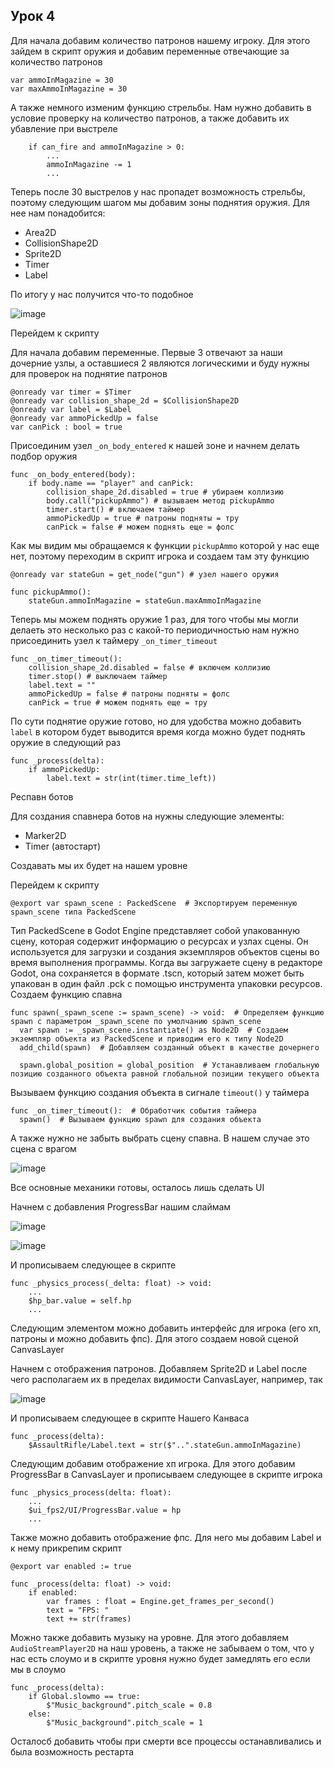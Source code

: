 ## Урок 4

Для начала добавим количество патронов нашему игроку. Для этого зайдем в скрипт оружия и добавим переменные отвечающие за количество патронов

```gdscript
var ammoInMagazine = 30
var maxAmmoInMagazine = 30
```
А также немного изменим функцию стрельбы. Нам нужно добавить в условие проверку на количество патронов, а также добавить их убавление при выстреле
```gdscript
	if can_fire and ammoInMagazine > 0:
		...
		ammoInMagazine -= 1
		...
```

Теперь после 30 выстрелов у нас пропадет возможность стрельбы, поэтому следующим шагом мы добавим зоны поднятия оружия. Для нее нам понадобится:

* Area2D
* CollisionShape2D
* Sprite2D
* Timer
* Label

По итогу у нас получится что-то подобное

![image](https://github.com/Sindikaty/byteschool/assets/158248099/a1c4231d-5fcf-4f37-b114-4554fda4becf)

Перейдем к скрипту

Для начала добавим переменные. Первые 3 отвечают за наши дочерние узлы, а оставшиеся 2 являются логическими и буду нужны для проверок на поднятие патронов

```gdscript
@onready var timer = $Timer
@onready var collision_shape_2d = $CollisionShape2D
@onready var label = $Label
@onready var ammoPickedUp = false
var canPick : bool = true
```

Присоединим узел `_on_body_entered` к нашей зоне и начнем делать подбор оружия

```gdscript
func _on_body_entered(body):
	if body.name == "player" and canPick:
		collision_shape_2d.disabled = true # убираем коллизию 
		body.call("pickupAmmo") # вызываем метод pickupAmmo
		timer.start() # включаем таймер
		ammoPickedUp = true # патроны подняты = тру
		canPick = false # можем поднять еще = фолс
```

Как мы видим мы обращаемся к функции `pickupAmmo` которой у нас еще нет, поэтому переходим в скрипт игрока и создаем там эту функцию

```gdscript
@onready var stateGun = get_node("gun") # узел нашего оружия

func pickupAmmo():
	stateGun.ammoInMagazine = stateGun.maxAmmoInMagazine 
```

Теперь мы можем поднять оружие 1 раз, для того чтобы мы могли делаеть это несколько раз с какой-то периодичностью нам нужно присоединить узел к таймеру `_on_timer_timeout`
```gdscript
func _on_timer_timeout():
	collision_shape_2d.disabled = false # включем коллизию
	timer.stop() # выключаем таймер
	label.text = ""
	ammoPickedUp = false # патроны подняты = фолс
	canPick = true # можем поднять еще = тру
```

По сути поднятие оружие готово, но для удобства можно добавить `label` в котором будет выводится время когда можно будет поднять оружие в следующий раз
```gdscript
func _process(delta):
	if ammoPickedUp:
		label.text = str(int(timer.time_left))
```

Респавн ботов

Для создания спавнера ботов на нужны следующие элементы:
* Marker2D
* Timer (автостарт)
  
Создавать мы их будет на нашем уровне

Перейдем к скрипту

```gdscript
@export var spawn_scene : PackedScene  # Экспортируем переменную spawn_scene типа PackedScene
```

Тип PackedScene в Godot Engine представляет собой упакованную сцену, которая содержит информацию о ресурсах и узлах сцены. Он используется для загрузки и создания экземпляров объектов сцены во время выполнения программы. Когда вы загружаете сцену в редакторе Godot, она сохраняется в формате .tscn, который затем может быть упакован в один файл .pck с помощью инструмента упаковки ресурсов.
Создаем функцию спавна

```gdscript
func spawn(_spawn_scene := spawn_scene) -> void:  # Определяем функцию spawn с параметром _spawn_scene по умолчанию spawn_scene
  var spawn := _spawn_scene.instantiate() as Node2D  # Создаем экземпляр объекта из PackedScene и приводим его к типу Node2D
  add_child(spawn)  # Добавляем созданный объект в качестве дочернего

  spawn.global_position = global_position  # Устанавливаем глобальную позицию созданного объекта равной глобальной позиции текущего объекта
```

Вызываем функцию создания объекта в сигнале `timeout()` у таймера

```gdscript	
func _on_timer_timeout():  # Обработчик события таймера
  spawn()  # Вызываем функцию spawn для создания объекта
```
А также нужно не забыть выбрать сцену спавна. В нашем случае это сцена с врагом

![image](https://github.com/Sindikaty/byteschool/assets/158248099/b74c47ce-fb49-4d34-aaa5-bf68bcc1c358)

Все основные механики готовы, осталось лишь сделать UI

Начнем с добавления ProgressBar нашим слаймам

![image](https://github.com/Sindikaty/byteschool/assets/158248099/7dc28a6d-89a3-4fa4-abd3-71ec45b62550)


![image](https://github.com/Sindikaty/byteschool/assets/158248099/37299c3c-09f9-4640-8183-f7a1da71556e)

И прописываем следующее в скрипте

```gdscript
func _physics_process(_delta: float) -> void:
	...
	$hp_bar.value = self.hp
	...
```

Следующим элементом можно добавить интерфейс для игрока (его хп, патроны и можно добавить фпс). Для этого создаем новой сценой CanvasLayer

Начнем с отображения патронов. Добавляем Sprite2D и Label после чего располагаем их в пределах видимости CanvasLayer, например, так

![image](https://github.com/Sindikaty/byteschool/assets/158248099/960d1de6-607f-4544-8f31-47e108a62bbd)

И прописываем следующее в скрипте Нашего Канваса

```gdscript
func _process(delta):
	$AssaultRifle/Label.text = str($"..".stateGun.ammoInMagazine)
```

Следующим добавим отображение хп игрока. Для этого добавим ProgressBar в CanvasLayer и прописываем следующее в скрипте игрока

```gdscript
func _physics_process(delta: float):
	...
	$ui_fps2/UI/ProgressBar.value = hp
 	...
```

Также можно добавить отображение фпс. Для него мы добавим Label и к нему прикрепим скрипт
```gdscript
@export var enabled := true

func _process(delta: float) -> void:
	if enabled:
		var frames : float = Engine.get_frames_per_second()
		text = "FPS: "
		text += str(frames)
```

Можно также добавить музыку на уровне. Для этого добавляем `AudioStreamPlayer2D` на наш уровень, а также не забываем о том, что у нас есть слоумо и в скрипте уровня нужно будет замедлять его если мы в слоумо

```gdscript
func _process(delta):	
	if Global.slowmo == true:
		$"Music_background".pitch_scale = 0.8
	else:
		$"Music_background".pitch_scale = 1
```

Осталосб добавить чтобы при смерти все процессы останавливались и была возможность рестарта
